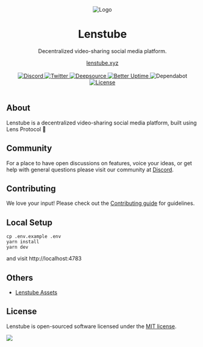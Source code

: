 <div align="center">
    <img src="https://assets.lenstube.xyz/images/brand/banner.png" alt="Logo">
    <h1>Lenstube</h1>
    <p>Decentralized video-sharing social media platform.</p>
    <a href="https://lenstube.xyz">lenstube.xyz</a>
</div>
<br>
<div align="center">
  <a href="https://lenstube.xyz/discord">
       <img src="https://img.shields.io/discord/980882088783913010.svg?label=&logo=discord&logoColor=ffffff&color=7389D8&labelColor=6A7EC2" alt="Discord">
    </a>
    <a href="https://twitter.com/lenstubexyz">
        <img src="https://img.shields.io/twitter/follow/lenstubexyz?label=lenstubexyz&style=flat&logo=twitter&color=1DA1F2" alt="Twitter">
    </a>
    <a href="https://deepsource.io/gh/lenstube-xyz/lenstube">
        <img src="https://deepsource.io/gh/lenstube-xyz/lenstube.svg/?label=active+issues&show_trend=true" alt="Deepsource">
    </a>
     <a href="https://status.lenstube.xyz">
        <img src="https://betteruptime.com/status-badges/v1/monitor/dfaw.svg" alt="Better Uptime">
    </a>
    <span>
        <img src="https://img.shields.io/badge/dependabot-enabled-025e8c?logo=Dependabot" alt="Dependabot">
    </span>
    <a href="https://github.com/lenstube-xyz/lenstube/blob/main/LICENSE">
        <img src="https://badgen.net/github/license/lenstube-xyz/lenstube" alt="License">
    </a>
</div>
<br>

## About

Lenstube is a decentralized video-sharing social media platform, built using Lens Protocol 🌿

## Community

For a place to have open discussions on features, voice your ideas, or get help with general questions please visit our community at [Discord](https://lenstube.xyz/discord).

## Contributing

We love your input! Please check out the [Contributing guide](/CONTRIBUTING.md) for guidelines.

## Local Setup

```
cp .env.example .env
yarn install
yarn dev
```

and visit http://localhost:4783

## Others

- [Lenstube Assets](https://github.com/lenstube-xyz/assets)

## License

Lenstube is open-sourced software licensed under the [MIT license](LICENSE).

[![](https://www.datocms-assets.com/31049/1618983297-powered-by-vercel.svg)](https://vercel.com/?utm_source=Lenstube&utm_campaign=oss)
